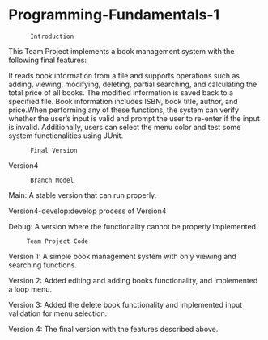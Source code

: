 # Programming-Fundamentals-1
          Introduction
This Team Project implements a book management system with the following final features:

It reads book information from a file and supports operations such as adding, viewing, modifying, deleting, partial searching, and calculating the total price of all books. 
The modified information is saved back to a specified file. Book information includes ISBN, book title, author, and price.When performing any of these functions, the system can verify whether the user’s input is valid and prompt the user to re-enter if the input is invalid. 
Additionally, users can select the menu color and test some system functionalities using JUnit.

          Final Version
Version4

          Branch Model
          
Main: A stable version that can run properly.

Version4-develop:develop process of Version4

Debug: A version where the functionality cannot be properly implemented.

         Team Project Code
Version 1: A simple book management system with only viewing and searching functions.

Version 2: Added editing and adding books functionality, and implemented a loop menu.

Version 3: Added the delete book functionality and implemented input validation for menu selection.

Version 4: The final version with the features described above.
